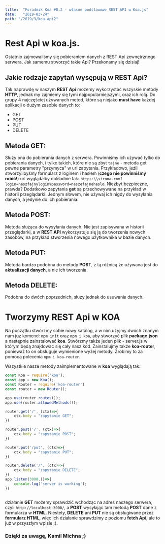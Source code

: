 ```yaml
---
title:  "Poradnik Koa #8.2 - własne podstawowe REST API w Koa.js"
date:   "2019-03-24"
path: "/2019/3/koa-api2"
---
```

# Rest Api w koa.js.
Ostatnio zajmowaliśmy się pobieraniem danych z REST Api zewnętrznego serwera. Jak samemu stworzyć takie Api? Przekonamy się dzisiaj!

## Jakie rodzaje zapytań wysępują w REST Api?
Tak naprawdę w naszym __REST Api__ możemy wykorzystać wszyskie metody __HTTP__, jednak my zajmiemy się tymi najpopularniejszymi, oraz ich rolą. Do grupy 4 najczęściej używanych metod, które są niejako __must have__ każdej aplikacji o dużym zasobie danych to:
* GET
* POST
* PUT
* DELETE


## Metoda __GET__:
Służy ona do pobierania danych z serwera. Powinniśmy ich używać tylko do pobierania danych, i tylko takich, które nie są zbyt `tajne` - metoda get pewne parametry "przymyca" w url zapytania. Przykładowo, jeżli stworzylibyśmy formularz z loginem i hasłem (__czego nie powinniśmy robić!__) url wyglądałby dokładnie tak: `https:\\strona.com?login=naszfajnylogin%password=naszefajnehaslo`. Niezbyt bezpieczne, prawda? Dodatkowo zapytania __get__ są przechowywane na przykład w historii przeglądarki. Jednym słowem, nie używaj ich nigdy do wysyłania danych, a jedynie do ich pobierania.


## Metoda __POST__:
Metoda służąca do wysyłania danych. Nie jest zapisywana w historii przeglądarki, a w __REST API__ wykorzystuje się ją do tworzenia nowych zasobów, na przykład stworzenia nowego użytkownika w bazie danych.

## Metoda __PUT__:
Metoda bardzo podobna do metody __POST__, z tą różnicą że używana jest do __aktualizacji danych__, a nie ich tworzenia.

## Metoda __DELETE__:
Podobna do dwóch poprzednich, służy jednak do usuwania danych.


# Tworzymy REST Api w KOA
Na początku stwórzmy sobie nowy katalog, a w nim użyjmy dwóch znanym nam już komend: `npm init` oraz `npm i koa`, aby stworzyć plik __package.json__ a następnie zainstalować __koa__. Stwórzmy także jeden plik - server.js w którym będą znajdować się cały nasz kod. Zainstalujmy także __koa-router__, ponieważ to on obsługuje wymienione wyżej metody. Zrobimy to za pomocą polecenia `npm i koa-router`.

Wszystkie nasze metody zaimplementowane w __koa__ wyglądają tak: 

```javascript
const Koa = require('koa');
const app = new Koa();
const Router = require('koa-router')
const router = new Router();

app.use(router.routes());
app.use(router.allowedMethods());

router.get('/', (ctx)=>{
    ctx.body = "zapytanie GET";
})

router.post('/', (ctx)=>{
    ctx.body = "zapytanie POST";
})

router.put('/put', (ctx)=>{
    ctx.body = "zapytanie PUT";
})

router.delete('/', (ctx)=>{
    ctx.body = "zapytanie DELETE";
})
app.listen(3000,()=>{
    console.log('server is working');
})



```
działanie __GET__ możemy sprawdzić wchodząc na adres naszego serwera, czyli `http://localhost:3000/`, a __POST__ wysyłając tam metodą __POST__ dane z formularza w __HTML__. Niestety, __DELETE__ ani __PUT__ nie są obsługiwane przez __formularz HTML__, więc ich działanie sprawdzimy z poziomu __fetch Api__, ale to już w przyszłym wpisie ;).

### Dzięki za uwagę, Kamil Michna ;)